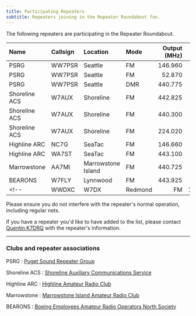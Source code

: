 ```yaml
---
title: Participating Repeaters
subtitle: Repeaters joining in the Repeater Roundabout fun.
---
```


The following repeaters are participating in the Repeater Roundabout.

| Name          | Callsign | Location           | Mode | Output (MHz) | Offset (MHz) | Tone (Hz) |
|:--------------|:---------|:-------------------|:-----|-------------:|-------------:|----------:|
| PSRG          | WW7PSR   | Seattle            | FM   | 146.960      | -0.6         | 103.5     |
| PSRG          | WW7PSR   | Seattle            | FM   | 52.870       | -1.7         | 103.5     |
| PSRG          | WW7PSR   | Seattle            | DMR  | 440.775      | +5.0         | CC 2      |
| Shoreline ACS | W7AUX    | Shoreline          | FM   | 442.825      | +5.0         | 103.5     |
| Shoreline ACS | W7AUX    | Shoreline          | FM   | 440.300      | +5.0         | 103.5     |
| Shoreline ACS | W7AUX    | Shoreline          | FM   | 224.020      | -1.6         | 103.5     |
| Highline ARC  | NC7G     | SeaTac             | FM   | 146.660      | -0.6         | 103.5     |
| Highline ARC  | WA7ST    | SeaTac             | FM   | 443.100      | +5.0         | 103.5     |
| Marrowstone   | AA7MI    | Marrowstone Island | FM   | 440.725      | +5.0         | 114.8     |
| BEARONS       | W7FLY    | Lynnwood           | FM   | 443.925      | +5.0         | 100.0     |
<!-- | WWDXC         | W7DX     | Redmond            | FM   | 147.000      | -0.6         | 103.5     | -->

Please ensure you do not interfere with the repeater's normal operation, including regular nets.

If you have a repeater you'd like to have added to the list, please contact [Quentin K7DRQ](mailto:k7drq@psrg.org) with the repeater's information.

---

### Clubs and repeater associations

PSRG
: [Puget Sound Repeater Group](https://psrg.org)

Shoreline ACS
: [Shoreline Auxiliary Communications Service](https://sites.google.com/a/w7aux.org/shoreline-acs/)

Highline ARC
: [Highline Amateur Radio Club](https://highlinearc.org)

Marrowstone
: [Marrowstone Island Amateur Radio Club](https://www.qrz.com/db/AA7MI)

BEARONS
: [Boeing Employees Amateur Radio Operators North Society](https://w7flybearons.org/)

<!-- WWDXC
: [Western Washington DX Club](https://www.wwdxc.org) -->
